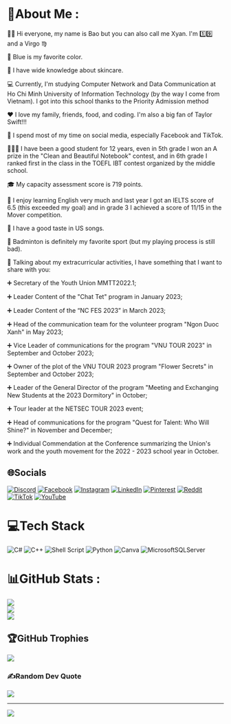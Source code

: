 # 💫About Me :
🧑‍🦰 Hi everyone, my name is Bao but you can also call me Xyan. I'm 1️⃣9️⃣ and a Virgo ♍️

🧊 Blue is my favorite color. 

💅 I have wide knowledge about skincare.

💻 Currently, I'm studying Computer Network and Data Communication at Ho Chi Minh University of Information Technology (by the way I come from Vietnam). I got into this school thanks to the Priority Admission method

❤️ I love my family, friends, food, and coding. I'm also a big fan of Taylor Swift!!! 

📱 I spend most of my time on social media, especially Facebook and TikTok.

🧑🏻‍💼 I have been a good student for 12 years, even in 5th grade I won an A prize in the "Clean and Beautiful Notebook" contest, and in 6th grade I ranked first in the class in the TOEFL IBT contest organized by the middle school.

🎓 My capacity assessment score is 719 points.

📘 I enjoy learning English very much and last year I got an IELTS score of 6.5 (this exceeded my goal) and in grade 3 I achieved a score of 11/15 in the Mover competition.

👄 I have a good taste in US songs.

🏸 Badminton is definitely my favorite sport (but my playing process is still bad).

🔔 Talking about my extracurricular activities, I have something that I want to share with you:

➕ Secretary of the Youth Union MMTT2022.1;

➕ Leader Content of the "Chat Tet" program in January 2023;

➕ Leader Content of the “NC FES 2023” in March 2023;

➕ Head of the communication team for the volunteer program "Ngon Duoc Xanh" in May 2023;

➕ Vice Leader of communications for the program "VNU TOUR 2023" in September and October 2023;

➕ Owner of the plot of the VNU TOUR 2023 program "Flower Secrets" in September and October 2023;

➕ Leader of the General Director of the program "Meeting and Exchanging New Students at the 2023 Dormitory" in October;

➕ Tour leader at the NETSEC TOUR 2023 event;

➕ Head of communications for the program "Quest for Talent: Who Will Shine?" in November and December;

➕ Individual Commendation at the Conference summarizing the Union's work and the youth movement for the 2022 - 2023 school year in October.

## 🌐Socials
[![Discord](https://img.shields.io/badge/Discord-%237289DA.svg?logo=discord&logoColor=white)](htttps://discord.gg/xyan9718) [![Facebook](https://img.shields.io/badge/Facebook-%231877F2.svg?logo=Facebook&logoColor=white)](https://facebook.com/https://www.facebook.com/BaoDHG) [![Instagram](https://img.shields.io/badge/Instagram-%23E4405F.svg?logo=Instagram&logoColor=white)](https://instagram.com/https://www.instagram.com/idontspeakwell_/) [![LinkedIn](https://img.shields.io/badge/LinkedIn-%230077B5.svg?logo=linkedin&logoColor=white)](https://linkedin.com/in/https://www.linkedin.com/in/%C4%91inh-hu%E1%BB%B3nh-gia-b%E1%BA%A3o-63a511259/) [![Pinterest](https://img.shields.io/badge/Pinterest-%23E60023.svg?logo=Pinterest&logoColor=white)](https://pinterest.com/https://www.pinterest.com/yishunbao/) [![Reddit](https://img.shields.io/badge/Reddit-%23FF4500.svg?logo=Reddit&logoColor=white)](https://reddit.com/user/https://www.reddit.com/user/ObjectPuzzleheaded70) [![TikTok](https://img.shields.io/badge/TikTok-%23000000.svg?logo=TikTok&logoColor=white)](https://tiktok.com/@https://www.tiktok.com/@valhala_d) [![YouTube](https://img.shields.io/badge/YouTube-%23FF0000.svg?logo=YouTube&logoColor=white)](https://youtube.com/c/https://www.youtube.com/channel/UCm9rVmWggzeZ7Sm0PcfK5DQ) 

# 💻Tech Stack
![C#](https://img.shields.io/badge/c%23-%23239120.svg?style=for-the-badge&logo=c-sharp&logoColor=white) ![C++](https://img.shields.io/badge/c++-%2300599C.svg?style=for-the-badge&logo=c%2B%2B&logoColor=white) ![Shell Script](https://img.shields.io/badge/shell_script-%23121011.svg?style=for-the-badge&logo=gnu-bash&logoColor=white) ![Python](https://img.shields.io/badge/python-3670A0?style=for-the-badge&logo=python&logoColor=ffdd54) ![Canva](https://img.shields.io/badge/Canva-%2300C4CC.svg?style=for-the-badge&logo=Canva&logoColor=white) ![MicrosoftSQLServer](https://img.shields.io/badge/Microsoft%20SQL%20Sever-CC2927?style=for-the-badge&logo=microsoft%20sql%20server&logoColor=white)
# 📊GitHub Stats :
![](https://github-readme-stats.vercel.app/api?username=andreafletcherdinh&theme=radical&hide_border=false&include_all_commits=false&count_private=false)<br/>
![](https://github-readme-streak-stats.herokuapp.com/?user=andreafletcherdinh&theme=radical&hide_border=false)<br/>
![](https://github-readme-stats.vercel.app/api/top-langs/?username=andreafletcherdinh&theme=radical&hide_border=false&include_all_commits=false&count_private=false&layout=compact)

## 🏆GitHub Trophies
![](https://github-trophies.vercel.app/?username=andreafletcherdinh&theme=radical&no-frame=false&no-bg=false&margin-w=4)

### ✍️Random Dev Quote
![](https://quotes-github-readme.vercel.app/api?type=horizontal&theme=radical)

---
[![](https://visitcount.itsvg.in/api?id=andreafletcherdinh&icon=0&color=0)](https://visitcount.itsvg.in)
